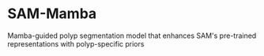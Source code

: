 # SAM-Mamba
Mamba-guided polyp segmentation model that enhances SAM's pre-trained representations with polyp-specific priors
